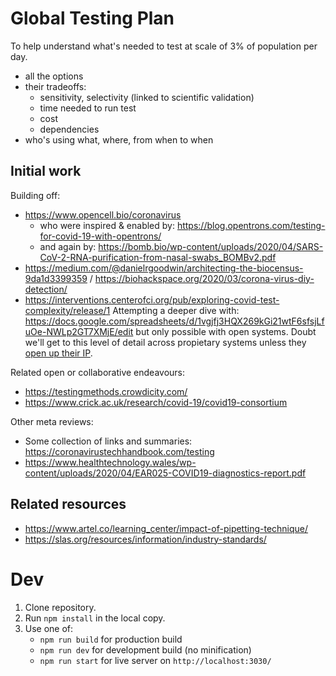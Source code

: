 
# Global Testing Plan

To help understand what's needed to test at scale of 3% of population per day.

* all the options
* their tradeoffs:
  * sensitivity, selectivity (linked to scientific validation)
  * time needed to run test
  * cost
  * dependencies
* who's using what, where, from when to when

## Initial work

Building off:

* https://www.opencell.bio/coronavirus
  * who were inspired & enabled by: https://blog.opentrons.com/testing-for-covid-19-with-opentrons/
  * and again by: https://bomb.bio/wp-content/uploads/2020/04/SARS-CoV-2-RNA-purification-from-nasal-swabs_BOMBv2.pdf
* https://medium.com/@danielrgoodwin/architecting-the-biocensus-9da1d3399359 / https://biohackspace.org/2020/03/corona-virus-diy-detection/
* https://interventions.centerofci.org/pub/exploring-covid-test-complexity/release/1 Attempting a deeper dive with: https://docs.google.com/spreadsheets/d/1vgjfj3HQX269kGi21wtF6sfsjLfuOe-NWLp2GT7XMjE/edit but only possible with open systems.  Doubt we'll get to this level of detail across propietary systems unless they [open up their IP](https://opencovidpledge.org/).

Related open or collaborative endeavours:

* https://testingmethods.crowdicity.com/
* https://www.crick.ac.uk/research/covid-19/covid19-consortium

Other meta reviews:

* Some collection of links and summaries: https://coronavirustechhandbook.com/testing
* https://www.healthtechnology.wales/wp-content/uploads/2020/04/EAR025-COVID19-diagnostics-report.pdf

## Related resources

* https://www.artel.co/learning_center/impact-of-pipetting-technique/
* https://slas.org/resources/information/industry-standards/

# Dev

1. Clone repository.
2. Run `npm install` in the local copy.
3. Use one of:
    * `npm run build` for production build
    * `npm run dev` for development build (no minification)
    * `npm run start` for live server on `http://localhost:3030/`
